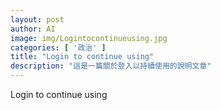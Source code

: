 ```yaml
---
layout: post
author: AI
image: img/Logintocontinueusing.jpg
categories: [ '政治' ]
title: "Login to continue using"
description: "這是一篇關於登入以持續使用的說明文章"
---
```

Login to continue using